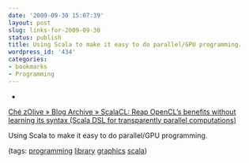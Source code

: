 ```yaml
---
date: '2009-09-30 15:07:39'
layout: post
slug: links-for-2009-09-30
status: publish
title: Using Scala to make it easy to do parallel/GPU programming.
wordpress_id: '434'
categories:
- bookmarks
- Programming
---
```


  * 
                

[Ché zOlive  » Blog Archive   » ScalaCL: Reap OpenCL’s benefits without learning its syntax (Scala DSL for transparently parallel computations)](http://ochafik.free.fr/blog/?p=207)


                

Using Scala to make it easy to do parallel/GPU programming.


                

(tags: [programming](http://delicious.com/eob/programming) [library](http://delicious.com/eob/library) [graphics](http://delicious.com/eob/graphics) [scala](http://delicious.com/eob/scala))


            
